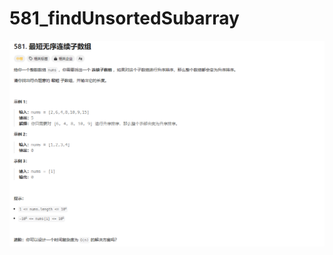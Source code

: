 # 581_findUnsortedSubarray

![581_findUnsortedSubarray](../../assets/imgs/581_findUnsortedSubarray.png)
